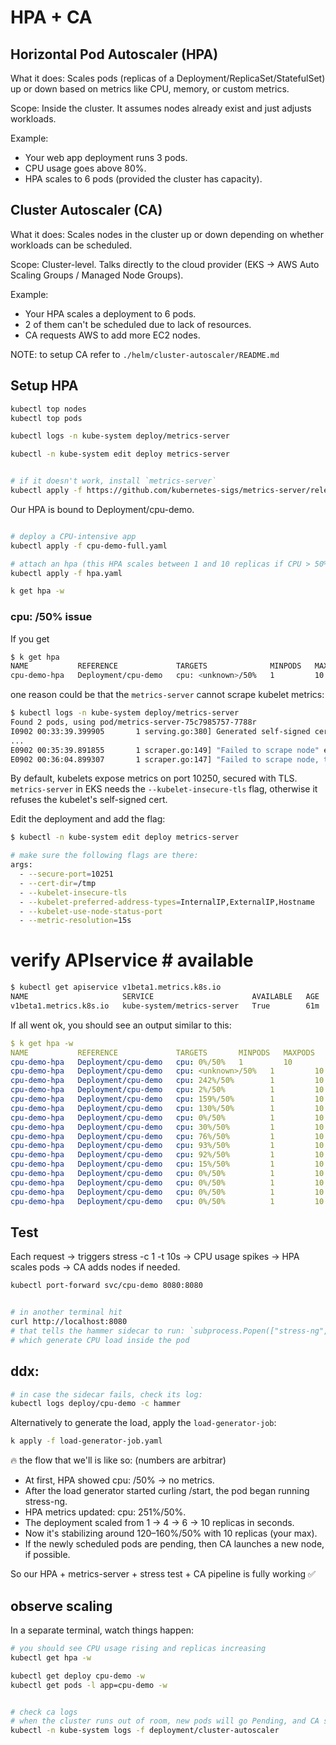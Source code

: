 
# HPA + CA

## Horizontal Pod Autoscaler (HPA)

What it does: Scales pods (replicas of a Deployment/ReplicaSet/StatefulSet) up or down based on metrics like CPU, memory, or custom metrics.

Scope: Inside the cluster. It assumes nodes already exist and just adjusts workloads.

Example:
- Your web app deployment runs 3 pods.
- CPU usage goes above 80%.
- HPA scales to 6 pods (provided the cluster has capacity).


## Cluster Autoscaler (CA)

What it does: Scales nodes in the cluster up or down depending on whether workloads can be scheduled.

Scope: Cluster-level. Talks directly to the cloud provider (EKS → AWS Auto Scaling Groups / Managed Node Groups).

Example:
- Your HPA scales a deployment to 6 pods.
- 2 of them can't be scheduled due to lack of resources.
- CA requests AWS to add more EC2 nodes.

NOTE: to setup CA refer to `./helm/cluster-autoscaler/README.md`

## Setup HPA 
```sh
kubectl top nodes
kubectl top pods

kubectl logs -n kube-system deploy/metrics-server

kubectl -n kube-system edit deploy metrics-server


# if it doesn't work, install `metrics-server`
kubectl apply -f https://github.com/kubernetes-sigs/metrics-server/releases/latest/download/components.yaml

```


Our HPA is bound to Deployment/cpu-demo. 
```sh

# deploy a CPU-intensive app
kubectl apply -f cpu-demo-full.yaml

# attach an hpa (this HPA scales between 1 and 10 replicas if CPU > 50%)
kubectl apply -f hpa.yaml

k get hpa -w
```

### cpu: <unknown>/50% issue
If you get
```sh
$ k get hpa
NAME           REFERENCE             TARGETS              MINPODS   MAXPODS   REPLICAS   AGE
cpu-demo-hpa   Deployment/cpu-demo   cpu: <unknown>/50%   1         10        1          52m
```
one reason could be that the `metrics-server` cannot scrape kubelet metrics:

```sh
$ kubectl logs -n kube-system deploy/metrics-server
Found 2 pods, using pod/metrics-server-75c7985757-7788r
I0902 00:33:39.399905       1 serving.go:380] Generated self-signed cert (/tmp/apiserver.crt, /tmp/apiserver.key)
...
E0902 00:35:39.891855       1 scraper.go:149] "Failed to scrape node" err="Get \"https://192.168.17.53:10250/metrics/resource\": dial tcp 192.168.17.53:10250: connect: connection refused" node="ip-192-168-17-53.ec2.internal"
E0902 00:36:04.899307       1 scraper.go:147] "Failed to scrape node, timeout to access kubelet" err="Get \"https://192.168.17.53:10250/metrics/resource\": context deadline exceeded" node="ip-192-168-17-53.ec2.internal" timeout="10s"
```
By default, kubelets expose metrics on port 10250, secured with TLS. `metrics-server` in EKS needs the `--kubelet-insecure-tls` flag, otherwise it refuses the kubelet's self-signed cert.

Edit the deployment and add the flag:

```sh
$ kubectl -n kube-system edit deploy metrics-server

# make sure the following flags are there:
args:
  - --secure-port=10251
  - --cert-dir=/tmp
  - --kubelet-insecure-tls
  - --kubelet-preferred-address-types=InternalIP,ExternalIP,Hostname
  - --kubelet-use-node-status-port
  - --metric-resolution=15s

```

# verify APIservice # available 
```sh
$ kubectl get apiservice v1beta1.metrics.k8s.io
NAME                     SERVICE                      AVAILABLE   AGE
v1beta1.metrics.k8s.io   kube-system/metrics-server   True        61m
```




If all went ok, you should see an output similar to this:
```yaml
$ k get hpa -w
NAME           REFERENCE             TARGETS       MINPODS   MAXPODS   REPLICAS   AGE
cpu-demo-hpa   Deployment/cpu-demo   cpu: 0%/50%   1         10        10         38m
cpu-demo-hpa   Deployment/cpu-demo   cpu: <unknown>/50%   1         10        1          39m
cpu-demo-hpa   Deployment/cpu-demo   cpu: 242%/50%        1         10        1          39m
cpu-demo-hpa   Deployment/cpu-demo   cpu: 2%/50%          1         10        4          39m
cpu-demo-hpa   Deployment/cpu-demo   cpu: 159%/50%        1         10        5          40m
cpu-demo-hpa   Deployment/cpu-demo   cpu: 130%/50%        1         10        10         40m
cpu-demo-hpa   Deployment/cpu-demo   cpu: 0%/50%          1         10        10         40m
cpu-demo-hpa   Deployment/cpu-demo   cpu: 30%/50%         1         10        10         41m
cpu-demo-hpa   Deployment/cpu-demo   cpu: 76%/50%         1         10        10         41m
cpu-demo-hpa   Deployment/cpu-demo   cpu: 93%/50%         1         10        10         42m
cpu-demo-hpa   Deployment/cpu-demo   cpu: 92%/50%         1         10        10         42m
cpu-demo-hpa   Deployment/cpu-demo   cpu: 15%/50%         1         10        10         42m
cpu-demo-hpa   Deployment/cpu-demo   cpu: 0%/50%          1         10        10         42m
cpu-demo-hpa   Deployment/cpu-demo   cpu: 0%/50%          1         10        10         47m
cpu-demo-hpa   Deployment/cpu-demo   cpu: 0%/50%          1         10        3          47m
cpu-demo-hpa   Deployment/cpu-demo   cpu: 0%/50%          1         10        1          47m
```



## Test
Each request → triggers stress -c 1 -t 10s → CPU usage spikes → HPA scales pods → CA adds nodes if needed.
```sh
kubectl port-forward svc/cpu-demo 8080:8080


# in another terminal hit
curl http://localhost:8080
# that tells the hammer sidecar to run: `subprocess.Popen(["stress-ng", "--cpu", "1", "--timeout", "10s"])`
# which generate CPU load inside the pod

```
## ddx:
```sh
# in case the sidecar fails, check its log:
kubectl logs deploy/cpu-demo -c hammer

```



Alternatively to generate the load, apply the `load-generator-job`:
```sh
k apply -f load-generator-job.yaml
```

🔥 the flow that we'll is like so: (numbers are arbitrar)

- At first, HPA showed cpu: <unknown>/50% → no metrics.
- After the load generator started curling /start, the pod began running stress-ng.
- HPA metrics updated: cpu: 251%/50%.
- The deployment scaled from 1 → 4 → 6 → 10 replicas in seconds.
- Now it's stabilizing around 120–160%/50% with 10 replicas (your max).
- If the newly scheduled pods are pending, then CA launches a new node, if possible.

So our HPA + metrics-server + stress test + CA pipeline is fully working ✅


## observe scaling
In a separate terminal, watch things happen:
```sh
# you should see CPU usage rising and replicas increasing
kubectl get hpa -w

kubectl get deploy cpu-demo -w
kubectl get pods -l app=cpu-demo -w


# check ca logs
# when the cluster runs out of room, new pods will go Pending, and CA should scale up nodes.
kubectl -n kube-system logs -f deployment/cluster-autoscaler

```
